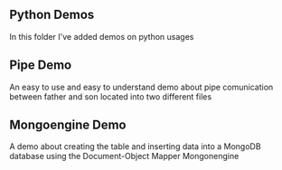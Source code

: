 ## Python Demos 

In this folder I've added demos on python usages

## Pipe Demo

An easy to use and easy to understand demo about pipe
comunication between father and son located into two different files

## Mongoengine Demo

A demo about creating the table and inserting data into a MongoDB database
using the Document-Object Mapper Mongonengine
